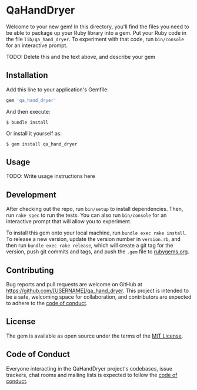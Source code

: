 # QaHandDryer

Welcome to your new gem! In this directory, you'll find the files you need to be able to package up your Ruby library into a gem. Put your Ruby code in the file `lib/qa_hand_dryer`. To experiment with that code, run `bin/console` for an interactive prompt.

TODO: Delete this and the text above, and describe your gem

## Installation

Add this line to your application's Gemfile:

```ruby
gem 'qa_hand_dryer'
```

And then execute:

    $ bundle install

Or install it yourself as:

    $ gem install qa_hand_dryer

## Usage

TODO: Write usage instructions here

## Development

After checking out the repo, run `bin/setup` to install dependencies. Then, run `rake spec` to run the tests. You can also run `bin/console` for an interactive prompt that will allow you to experiment.

To install this gem onto your local machine, run `bundle exec rake install`. To release a new version, update the version number in `version.rb`, and then run `bundle exec rake release`, which will create a git tag for the version, push git commits and tags, and push the `.gem` file to [rubygems.org](https://rubygems.org).

## Contributing

Bug reports and pull requests are welcome on GitHub at https://github.com/[USERNAME]/qa_hand_dryer. This project is intended to be a safe, welcoming space for collaboration, and contributors are expected to adhere to the [code of conduct](https://github.com/[USERNAME]/qa_hand_dryer/blob/master/CODE_OF_CONDUCT.md).


## License

The gem is available as open source under the terms of the [MIT License](https://opensource.org/licenses/MIT).

## Code of Conduct

Everyone interacting in the QaHandDryer project's codebases, issue trackers, chat rooms and mailing lists is expected to follow the [code of conduct](https://github.com/[USERNAME]/qa_hand_dryer/blob/master/CODE_OF_CONDUCT.md).
